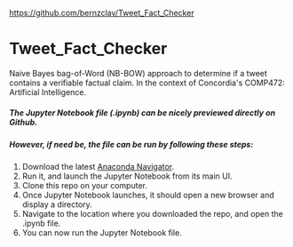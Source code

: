 https://github.com/bernzclav/Tweet_Fact_Checker

# Tweet_Fact_Checker
Naive Bayes bag-of-Word (NB-BOW) approach to determine if a tweet contains a verifiable factual claim. In the context of Concordia's COMP472: Artificial Intelligence.


##### The Jupyter Notebook file (.ipynb) can be nicely previewed directly on Github.

##### However, if need be, the file can be run by following these steps:
1. Download the latest [Anaconda Navigator](https://www.anaconda.com/products/individual). 
2. Run it, and launch the Jupyter Notebook from its main UI.
3. Clone this repo on your computer.
4. Once Jupyter Notebook launches, it should open a new browser and display a directory.
5. Navigate to the location where you downloaded the repo, and open the .ipynb file.
6. You can now run the Jupyter Notebook file.
